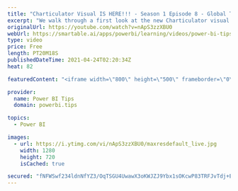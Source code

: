 ```yaml
---
title: "Charticulator Visual IS HERE!!! - Season 1 Episode 8 - Global Trade Chart"
excerpt: "We walk through a first look at the new Charticulator visual from Microsoft Power BI team.    This video we are exploring the Microsoft Tutorial for Global Trade https://charticulator.com/gallery/global_trade_of_natural_resources.html  Official blog post about the visual: https://powerbi.microsoft.com/en-us/blog/announcing-the-new-charticulator-visual-public-preview/"
originalUrl: https://youtube.com/watch?v=nApS3zzXBU0
webUrl: https://smartable.ai/apps/powerbi/learning/videos/power-bi-tips-charticulator-visual-is-here-season-1-episode-8-global-trade-chart/
type: video
price: Free
length: PT20M18S
publishedDateTime: 2021-04-24T02:20:34Z
heat: 82

featuredContent: "<iframe width=\"800\" height=\"500\" frameborder=\"0\" src=\"https://www.youtube.com/embed/nApS3zzXBU0\" allow=\"accelerometer; autoplay; encrypted-media; gyroscope; picture-in-picture\" allowfullscreen></iframe>"

provider:
  name: Power BI Tips
  domain: powerbi.tips

topics:
  - Power BI

images:
  - url: https://i.ytimg.com/vi/nApS3zzXBU0/maxresdefault_live.jpg
    width: 1280
    height: 720
    isCached: true

secured: "fNFWSwf234ldnNfYZ3/OqTSGU4UwawX3oKWJZJ9Ybx1sOKcwP83TRFJvTdj+ExuS47Mw3wUyGX2ja9gjhiPD2rm7NmgIKre/dq9lT1KUWncpDa8BUlwJVQP4vcb+52JnOpkmhWj8DU1IFNB+x6fMJyZH1F83d1g5HZYscCoDzf78deIJHcN0NOHZBcA4AFfq2BB7lbtfOLtLeFJ/AENXxm1xEw3/Xfs3DCLORoqOODvkV/GxqitlJ+ZFDsLGwj2A+bRz72Aa6Xjj4/MxW0JSXFRC9b6uP/skJEZwVPQD2begfKoncr8RBQ/Y1BiEGA1Dw1WC7q76ZB3TvnXUtAsyEq8/Ua+0qcMLHYpw4pQf9Ur2z8ZHrCTEUB9+59bsBf+fgGJXFIRNZXvh8fPUNdl7Npvb+dtElPR6CoMaiTy0wWg=;Jf/mxpuEmnHJ3kTW7Aw69w=="
---
```


